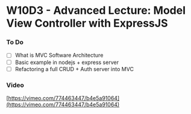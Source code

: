 # W10D3 - Advanced Lecture: Model View Controller with ExpressJS

### To Do

- [ ] What is MVC Software Architecture
- [ ] Basic example in nodejs + express server
- [ ] Refactoring a full CRUD + Auth server into MVC

### Video

[https://vimeo.com/774463447/b4e5a91064](https://vimeo.com/774463447/b4e5a91064)
